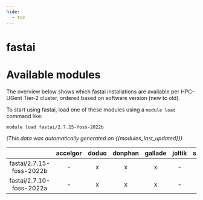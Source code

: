 ```yaml
---
hide:
  - toc
---
```


fastai
======

# Available modules


The overview below shows which fastai installations are available per HPC-UGent Tier-2 cluster, ordered based on software version (new to old).

To start using fastai, load one of these modules using a `module load` command like:

```shell
module load fastai/2.7.15-foss-2022b
```

*(This data was automatically generated on {{modules_last_updated}})*  

| |accelgor|doduo|donphan|gallade|joltik|shinx|
| :---: | :---: | :---: | :---: | :---: | :---: | :---: |
|fastai/2.7.15-foss-2022b|-|x|x|x|-|-|
|fastai/2.7.10-foss-2022a|-|x|x|x|-|-|
